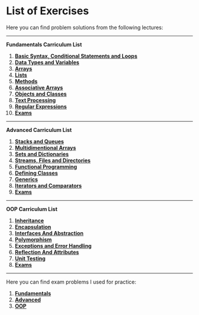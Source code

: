 # List of Exercises
Here you can find problem solutions from the following lectures:
***

**Fundamentals Carriculum List**

1. [**Basic Syntax, Conditional Statements and Loops**](https://github.com/BorislavChernev/SoftUni-CSharp/tree/main/CSharp-Fundamentals/Basic%20Syntax%2C%20Conditional%20Statements%20and%20Loops%20-%20Exercise)
2. [**Data Types and Variables**](https://github.com/BorislavChernev/SoftUni-CSharp/tree/main/CSharp-Fundamentals/Data%20Types%20and%20Variables%20-%20Exercise)
3. [**Arrays**](https://github.com/BorislavChernev/SoftUni-CSharp/tree/main/CSharp-Fundamentals/Arrays%20-%20Exercise)
4. [**Lists**](https://github.com/BorislavChernev/SoftUni-CSharp/tree/main/CSharp-Fundamentals/Lists%20-%20Exercise)
5. [**Methods**](https://github.com/BorislavChernev/SoftUni-CSharp/tree/main/CSharp-Fundamentals/Methods%20-%20Exercise)
6. [**Associative Arrays**](https://github.com/BorislavChernev/SoftUni-CSharp/tree/main/CSharp-Fundamentals/Associative%20Arrays%20-%20Exercise)
7. [**Objects and Classes**](https://github.com/BorislavChernev/SoftUni-CSharp/tree/main/CSharp-Fundamentals/Objects%20and%20Classes%20-%20Exercise)
8. [**Text Processing**](https://github.com/BorislavChernev/SoftUni-CSharp/tree/main/CSharp-Fundamentals/Text%20Processing%20-%20Exercise)
9. [**Regular Expressions**](https://github.com/BorislavChernev/SoftUni-CSharp/tree/main/CSharp-Fundamentals/Regular%20Expressions%20-%20Exercise)
10. [**Exams**](https://github.com/BorislavChernev/SoftUni-CSharp/tree/main/CSharp-Fundamentals/Exams)
***
**Advanced Carriculum List**

1. [**Stacks and Queues**](https://github.com/BorislavChernev/SoftUni-CSharp/tree/main/CSharp-Advanced/Advanced/Stacks%20and%20Queues%20-%20Exercise)
2. [**Multidimentional Arrays**](https://github.com/BorislavChernev/SoftUni-CSharp/tree/main/CSharp-Advanced/Advanced/Multidimensional%20Arrays%20-%20Exercise)
3. [**Sets and Dictionaries**](https://github.com/BorislavChernev/SoftUni-CSharp/tree/main/CSharp-Advanced/Advanced/Sets%20and%20Dictionaries%20Advanced%20-%20Exercise)
4. [**Streams, Files and Directories**](https://github.com/BorislavChernev/SoftUni-CSharp/tree/main/CSharp-Advanced/Advanced/Streams%2C%20Files%20and%20Directories%20-%20Exercise)
5. [**Functional Programming**](https://github.com/BorislavChernev/SoftUni-CSharp/tree/main/CSharp-Advanced/Advanced/Functional%20Programming%20-%20Exercise)
6. [**Defining Classes**](https://github.com/BorislavChernev/SoftUni-CSharp/tree/main/CSharp-Advanced/Advanced/Defining%20Classes%20-%20Exercise)
7. [**Generics**](https://github.com/BorislavChernev/SoftUni-CSharp/tree/main/CSharp-Advanced/Advanced/Generics%20-%20Exercise)
8. [**Iterators and Comparators**](https://github.com/BorislavChernev/SoftUni-CSharp/tree/main/CSharp-Advanced/Advanced/Iterators%20and%20Comparators%20-%20Exercise)
9. [**Exams**](https://github.com/BorislavChernev/SoftUni-CSharp/tree/main/CSharp-Advanced/Advanced/Final_Exam)
***
**OOP Carriculum List**

1. [**Inheritance**](https://github.com/BorislavChernev/SoftUni-CSharp/tree/main/CSharp-Advanced/OOP/Inheritance_Exercise)
2. [**Encapsulation**](https://github.com/BorislavChernev/SoftUni-CSharp/tree/main/CSharp-Advanced/OOP/Encapsulation_Exercise)
3. [**Interfaces And Abstraction**](https://github.com/BorislavChernev/SoftUni-CSharp/tree/main/CSharp-Advanced/OOP/Interfaces_and_Abstraction_Exercise)
4. [**Polymorphism**](https://github.com/BorislavChernev/SoftUni-CSharp/tree/main/CSharp-Advanced/OOP/Polymorphism%20-%20Exercise)
5. [**Exceptions and Error Handling**](https://github.com/BorislavChernev/SoftUni-CSharp/tree/main/CSharp-Advanced/OOP/Exceptions%20and%20Error%20Handling%20-%20Lab)
6. [**Reflection And Attributes**](https://github.com/BorislavChernev/SoftUni-CSharp/tree/main/CSharp-Advanced/OOP/Reflection_and_Attributes_Exercise)
7. [**Unit Testing**](https://github.com/BorislavChernev/SoftUni-CSharp/tree/main/CSharp-Advanced/OOP/Unit%20Testing%20-%20Exercise)
8. [**Exams**](https://github.com/BorislavChernev/SoftUni-CSharp/tree/main/CSharp-Advanced/OOP/Exams)
***

Here you can find exam problems I used for practice:
1. [**Fundamentals**](https://judge.softuni.org/Contests/#!/List/ByCategory/153/Fundamentals-Exams) 
2. [**Advanced**](https://judge.softuni.org/Contests/#!/List/ByCategory/183/CSharp-Advanced-Exams)
3. [**OOP**](https://judge.softuni.org/Contests/#!/List/ByCategory/185/CSharp-OOP-Exams)

